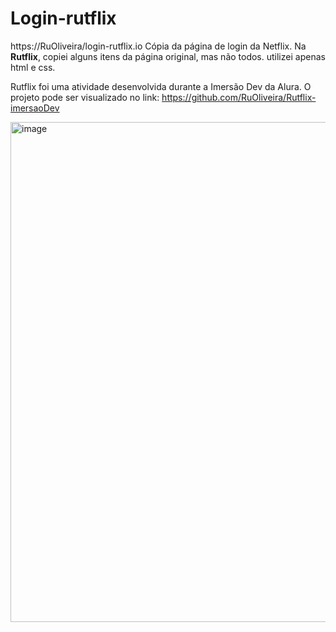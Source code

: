 # Login-rutflix
https://RuOliveira/login-rutflix.io
Cópia da página de login da Netflix. Na <strong>Rutflix</strong>, copiei alguns itens da página original, mas não todos. utilizei apenas html e css.

Rutflix foi uma atividade desenvolvida durante a Imersão Dev da Alura. O projeto pode ser visualizado no link: https://github.com/RuOliveira/Rutflix-imersaoDev

<img width="800" alt="image" src="https://user-images.githubusercontent.com/89203812/184661507-ff2116ab-045e-4fb6-8ade-7886c508b513.png">
